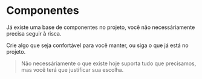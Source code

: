 # Componentes

Já existe uma base de componentes no projeto, você não necessáriamente precisa seguir à risca.

Crie algo que seja confortável para você manter, ou siga o que já está no projeto. 

> Não necessáriamente o que existe hoje suporta tudo que precisamos, mas você terá que justificar sua escolha.